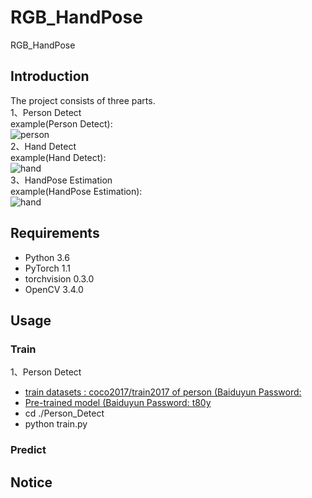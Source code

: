 # RGB_HandPose
RGB_HandPose
## Introduction
The project consists of three parts.  
1、Person Detect  
example(Person Detect):  
![person](https://github.com/XiangLiK/RGB_HandPose/raw/master/samples/person.png)  
2、Hand Detect  
example(Hand Detect):  
![hand](https://github.com/XiangLiK/RGB_HandPose/raw/master/samples/hand.png)   
3、HandPose Estimation  
example(HandPose Estimation):  
![hand](https://github.com/XiangLiK/RGB_HandPose/raw/master/samples/handpose.png)  

## Requirements  

* Python 3.6  
* PyTorch 1.1
* torchvision 0.3.0
* OpenCV 3.4.0

## Usage  
### Train
1、Person Detect  
* [train datasets : coco2017/train2017 of person (Baiduyun Password: ]()  
* [Pre-trained model (Baiduyun Password: t80y ](https://pan.baidu.com/s/1QFAKGIv1zAgDLRyJej8SJA)  
* cd ./Person_Detect  
* python train.py  

### Predict  

## Notice  
